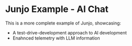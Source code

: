 # Junjo Example - AI Chat

This is a more complete example of Junjo, showcasing:

- A test-drive-development approach to AI development
- Enahnced telemetry with LLM information